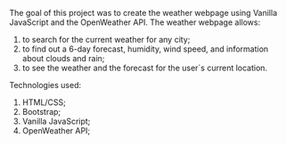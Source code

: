 The goal of this project was to create the weather webpage using Vanilla JavaScript and the OpenWeather API.
The weather webpage allows:
1) to search for the current weather for any city;
2) to find out a 6-day forecast, humidity, wind speed, and information about clouds and rain;
3) to see the weather and the forecast for the user`s current location.

Technologies used:
1. HTML/CSS;
2. Bootstrap;
3. Vanilla JavaScript;
4. OpenWeather API;
